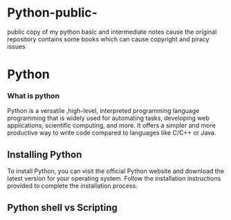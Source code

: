 # Python-public-
public copy of my python basic and intermediate notes cause the original repository contains some books which can cause copyright and piracy issues

# Python
### What is python

Python is a versatile ,high-level, interpreted programming language programming that is widely used for automating tasks, developing web applications, scientific computing, and more. It offers a simpler and more productive way to write code compared to languages like C/C++ or Java. 

## Installing Python

To install Python, you can visit the official Python website and download the latest version for your operating system. Follow the installation instructions provided to complete the installation process.

## Python shell vs Scripting
